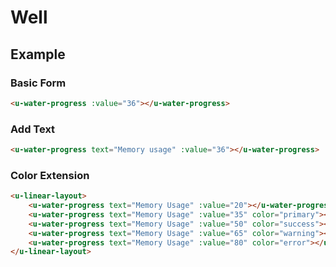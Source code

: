 # Well

## Example
### Basic Form

``` html
<u-water-progress :value="36"></u-water-progress>
```

### Add Text

``` html
<u-water-progress text="Memory usage" :value="36"></u-water-progress>
```

### Color Extension

``` html
<u-linear-layout>
    <u-water-progress text="Memory Usage" :value="20"></u-water-progress>
    <u-water-progress text="Memory Usage" :value="35" color="primary"></u-water-progress>
    <u-water-progress text="Memory Usage" :value="50" color="success"></u-water-progress>
    <u-water-progress text="Memory Usage" :value="65" color="warning"></u-water-progress>
    <u-water-progress text="Memory Usage" :value="80" color="error"></u-water-progress>
</u-linear-layout>
```
